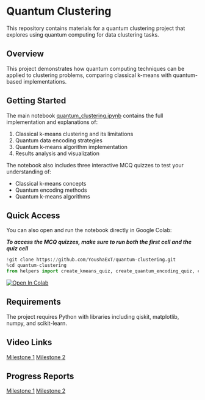 # Quantum Clustering

This repository contains materials for a quantum clustering project that explores using quantum computing for data clustering tasks.

## Overview

This project demonstrates how quantum computing techniques can be applied to clustering problems, comparing classical k-means with quantum-based implementations.

## Getting Started

The main notebook [quantum_clustering.ipynb](quantum_clustering.ipynb) contains the full implementation and explanations of:

1. Classical k-means clustering and its limitations
2. Quantum data encoding strategies
3. Quantum k-means algorithm implementation
4. Results analysis and visualization

The notebook also includes three interactive MCQ quizzes to test your understanding of:
- Classical k-means concepts
- Quantum encoding methods
- Quantum k-means algorithms

## Quick Access

You can also open and run the notebook directly in Google Colab:

***To access the MCQ quizzes, make sure to run both the first cell and the quiz cell***

```python
!git clone https://github.com/YoushaExT/quantum-clustering.git
%cd quantum-clustering
from helpers import create_kmeans_quiz, create_quantum_encoding_quiz, create_quantum_kmeans_quiz
```

[![Open In Colab](https://colab.research.google.com/assets/colab-badge.svg)](https://colab.research.google.com/drive/1Zcwt8FHRCho1q01VCiqrrVHmsezCpRoV?usp=sharing)

## Requirements

The project requires Python with libraries including qiskit, matplotlib, numpy, and scikit-learn.

## Video Links

[Milestone 1](https://youtu.be/cAsTMfiH5UA)
[Milestone 2](https://youtu.be/ZcqIW839bR4)

## Progress Reports

[Milestone 1](milestone_1_progress_report.pdf)
[Milestone 2](milestone_2_progress_report.pdf)
